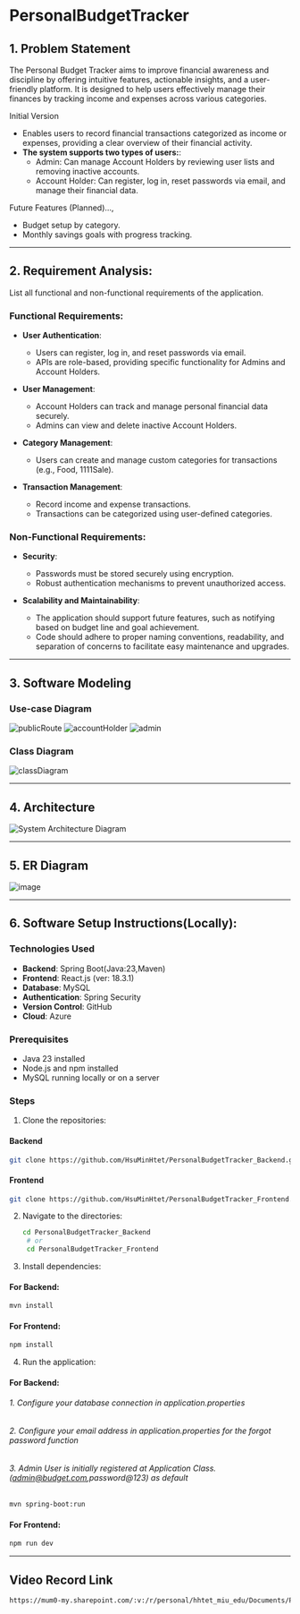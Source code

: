 # PersonalBudgetTracker
 ## 1. Problem Statement
The Personal Budget Tracker aims to improve financial awareness and discipline by offering intuitive features, actionable insights, and a user-friendly platform. It is designed to help users effectively manage their finances by tracking income and expenses across various categories.

Initial Version
- Enables users to record financial transactions categorized as income or expenses, providing a clear overview of their financial activity.
- **The system supports two types of users:**:
  - Admin: Can manage Account Holders by reviewing user lists and removing inactive accounts. 
  - Account Holder: Can register, log in, reset passwords via email, and manage their financial data.

Future Features (Planned)...,
- Budget setup by category.
- Monthly savings goals with progress tracking.

 ---
 ## 2. Requirement Analysis: 
List all functional and non-functional requirements of the application.

### Functional Requirements:

- **User Authentication**:
  - Users can register, log in, and reset passwords via email.
  - APIs are role-based, providing specific functionality for Admins and Account Holders.
  
- **User Management**:
  - Account Holders can track and manage personal financial data securely.
  - Admins can view and delete inactive Account Holders.

- **Category Management**: 
  - Users can create and manage custom categories for transactions (e.g., Food, 1111Sale).
  
- **Transaction Management**:
  - Record income and expense transactions.
  - Transactions can be categorized using user-defined categories.

### Non-Functional Requirements:

- **Security**:
  - Passwords must be stored securely using encryption.
  - Robust authentication mechanisms to prevent unauthorized access.

- **Scalability and Maintainability**:
  - The application should support future features, such as notifying based on budget line and goal achievement.
  - Code should adhere to proper naming conventions, readability, and separation of concerns to facilitate easy maintenance and upgrades.

---

  ## 3. Software Modeling
### Use-case Diagram
![publicRoute](assets/publicRoutes.png)
![accountHolder](assets/accountHolder.png)
![admin](assets/admin.png)

### Class Diagram
![classDiagram](assets/classdiagram_BudgetTracker.png)

---

  ## 4. Architecture
![System Architecture Diagram](assets/SystemArchitecture.png)

---

  ## 5. ER Diagram
![image](assets/BudgetTracker_ERdiagram.png)

---

  ## 6. Software Setup Instructions(Locally):
### Technologies Used
- **Backend**: Spring Boot(Java:23,Maven)
- **Frontend**: React.js (ver: 18.3.1)
- **Database**: MySQL
- **Authentication**: Spring Security
- **Version Control**: GitHub
- **Cloud**: Azure
### Prerequisites
- Java 23 installed
- Node.js and npm installed
- MySQL running locally or on a server

### Steps
1. Clone the repositories:
#### Backend
   ```bash
   git clone https://github.com/HsuMinHtet/PersonalBudgetTracker_Backend.git
   ```
#### Frontend
   ```bash
   git clone https://github.com/HsuMinHtet/PersonalBudgetTracker_Frontend.git
```
2. Navigate to the directories:
   ```bash
   cd PersonalBudgetTracker_Backend
    # or
    cd PersonalBudgetTracker_Frontend
   ```
3. Install dependencies: 
#### For Backend:
   ```bash
   mvn install
   ```
#### For Frontend:
   ```bash
   npm install
   ```
4. Run the application:
#### For Backend: 
###### 1. Configure your database connection in application.properties
###### 2. Configure your email address in application.properties for the forgot password function
###### 3. Admin User is initially registered at Application Class.(admin@budget.com,password@123) as default
   ```bash
   mvn spring-boot:run
   ```
#### For Frontend:
   ```bash
   npm run dev
   ```

---
## Video Record Link
   ```bash
   https://mum0-my.sharepoint.com/:v:/r/personal/hhtet_miu_edu/Documents/PersonalBudgetTracker/ProjectDemo.mov?csf=1&web=1&nav=eyJyZWZlcnJhbEluZm8iOnsicmVmZXJyYWxBcHAiOiJPbmVEcml2ZUZvckJ1c2luZXNzIiwicmVmZXJyYWxBcHBQbGF0Zm9ybSI6IldlYiIsInJlZmVycmFsTW9kZSI6InZpZXciLCJyZWZlcnJhbFZpZXciOiJNeUZpbGVzTGlua0NvcHkifX0&e=gRbIWS
```
